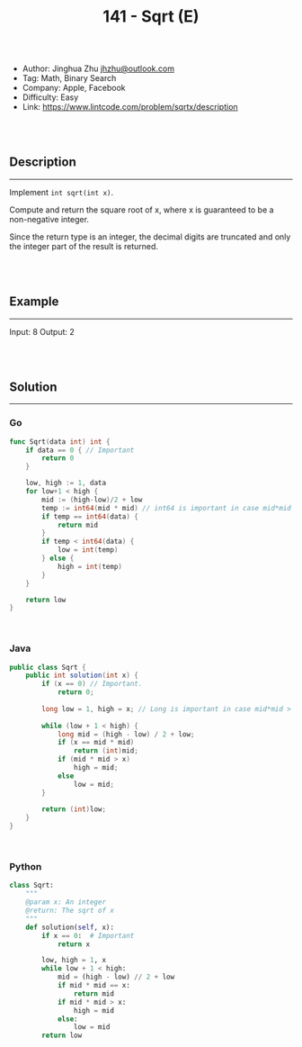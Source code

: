 # <center>141 - Sqrt (E)</center> 



<br></br>

* Author: Jinghua Zhu <jhzhu@outlook.com>
* Tag: Math, Binary Search
* Company: Apple, Facebook
* Difficulty: Easy
* Link: https://www.lintcode.com/problem/sqrtx/description

<br></br>



## Description
----
Implement `int sqrt(int x)`.

Compute and return the square root of x, where x is guaranteed to be a non-negative integer.

Since the return type is an integer, the decimal digits are truncated and only the integer part of the result is returned.

<br></br>



## Example
----
Input: 8
Output: 2

<br></br>



## Solution
----
### Go
```go
func Sqrt(data int) int {
	if data == 0 { // Important
		return 0
	}

	low, high := 1, data
	for low+1 < high {
		mid := (high-low)/2 + low
		temp := int64(mid * mid) // int64 is important in case mid*mid > Integer max value.
		if temp == int64(data) {
			return mid
		}
		if temp < int64(data) {
			low = int(temp)
		} else {
			high = int(temp)
		}
	}

	return low
}
```

<br>


### Java
```java
public class Sqrt {
	public int solution(int x) {
		if (x == 0) // Important.
			return 0;
		
		long low = 1, high = x; // Long is important in case mid*mid > Integer max value.
		
		while (low + 1 < high) {
			long mid = (high - low) / 2 + low;
			if (x == mid * mid)
				return (int)mid;
			if (mid * mid > x) 
				high = mid;
			else
				low = mid;
		}
		
		return (int)low;
	}
}
```

<br>


### Python
```python
class Sqrt:
    """
    @param x: An integer
    @return: The sqrt of x
    """
    def solution(self, x):
        if x == 0:  # Important
            return x

        low, high = 1, x
        while low + 1 < high:
            mid = (high - low) // 2 + low
            if mid * mid == x:
                return mid
            if mid * mid > x:
                high = mid
            else:
                low = mid
        return low
```